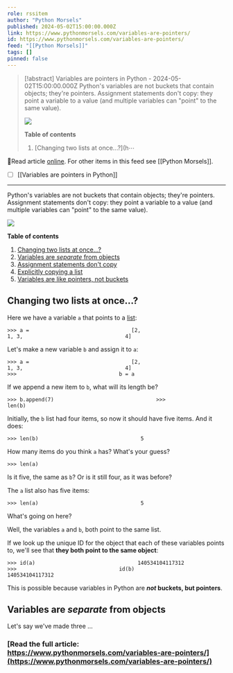 ```yaml
---
role: rssitem
author: "Python Morsels"
published: 2024-05-02T15:00:00.000Z
link: https://www.pythonmorsels.com/variables-are-pointers/
id: https://www.pythonmorsels.com/variables-are-pointers/
feed: "[[Python Morsels]]"
tags: []
pinned: false
---
```

> [!abstract] Variables are pointers in Python - 2024-05-02T15:00:00.000Z
> Python's variables are not buckets that contain objects; they're pointers. Assignment statements don't copy: they point a variable to a value (and multiple variables can "point" to the same value).
> 
> ![](https://i.vimeocdn.com/filter/overlay?src0=https%3A%2F%2Fi.vimeocdn.com%2Fvideo%2F1845329914-b5fa57ff219326904a95bd76a0f43718091a20347606e8c743228177821624c4-d_1920x1080&src1=http%3A%2F%2Ff.vimeocdn.com%2Fp%2Fimages%2Fcrawler_play.png)
> 
> **Table of contents**
> 
> 1. [Changing two lists at once...?](h⋯

🔗Read article [online](https://www.pythonmorsels.com/variables-are-pointers/). For other items in this feed see [[Python Morsels]].

- [ ] [[Variables are pointers in Python]]
- - -
Python's variables are not buckets that contain objects; they're pointers. Assignment statements don't copy: they point a variable to a value (and multiple variables can "point" to the same value).

![](https://i.vimeocdn.com/filter/overlay?src0=https%3A%2F%2Fi.vimeocdn.com%2Fvideo%2F1845329914-b5fa57ff219326904a95bd76a0f43718091a20347606e8c743228177821624c4-d_1920x1080&src1=http%3A%2F%2Ff.vimeocdn.com%2Fp%2Fimages%2Fcrawler_play.png)

**Table of contents**

1. [Changing two lists at once...?](https://www.pythonmorsels.com/variables-are-pointers/#changing-two-lists-at-once)
2. [Variables are _separate_ from objects](https://www.pythonmorsels.com/variables-are-pointers/#variables-are-separate-from-objects)
3. [Assignment statements don't copy](https://www.pythonmorsels.com/variables-are-pointers/#assignment-statements-dont-copy)
4. [Explicitly copying a list](https://www.pythonmorsels.com/variables-are-pointers/#explicitly-copying-a-list)
5. [Variables are like pointers, not buckets](https://www.pythonmorsels.com/variables-are-pointers/#variables-are-like-pointers-not-buckets)

## Changing two lists at once...?

Here we have a variable `a` that points to a [list](https://www.pythonmorsels.com/what-are-lists/):

`>>> a =                                 [2,                                 1, 3,                                 4]`
                                

Let's make a new variable `b` and assign it to `a`:

`>>> a =                                 [2,                                 1, 3,                                 4]                                 >>>                                 b = a`
                                

If we append a new item to `b`, what will its length be?

`>>> b.append(7)                                 >>>                                 len(b)`
                                

Initially, the `b` list had four items, so now it should have five items. And it does:

`>>> len(b)                                 5`
                                

How many items do you think `a` has? What's your guess?

`>>> len(a)`
                                

Is it five, the same as `b`? Or is it still four, as it was before?

The `a` list also has five items:

`>>> len(a)                                 5`
                                

What's going on here?

Well, the variables `a` and `b`, both point to the same list.

If we look up the unique ID for the object that each of these variables points to, we'll see that **they both point to the same object**:

`>>> id(a)                                 140534104117312                                 >>>                                 id(b)                                 140534104117312`
                                

This is possible because variables in Python are **_not_ buckets, but pointers**.

## Variables are _separate_ from objects

Let's say we've made three …

### [Read the full article: https://www.pythonmorsels.com/variables-are-pointers/](https://www.pythonmorsels.com/variables-are-pointers/)